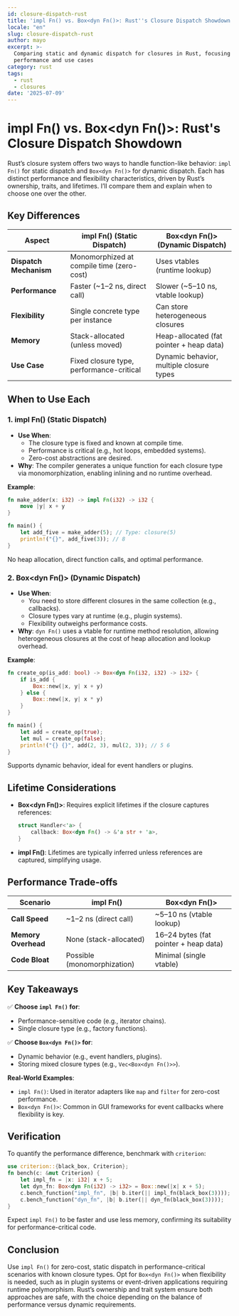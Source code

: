 ```yaml
---
id: closure-dispatch-rust
title: 'impl Fn() vs. Box<dyn Fn()>: Rust''s Closure Dispatch Showdown'
locale: "en"
slug: closure-dispatch-rust
author: mayo
excerpt: >-
  Comparing static and dynamic dispatch for closures in Rust, focusing on
  performance and use cases
category: rust
tags:
  - rust
  - closures
date: '2025-07-09'
---
```


# impl Fn() vs. Box<dyn Fn()>: Rust's Closure Dispatch Showdown

Rust’s closure system offers two ways to handle function-like behavior: `impl Fn()` for static dispatch and `Box<dyn Fn()>` for dynamic dispatch. Each has distinct performance and flexibility characteristics, driven by Rust’s ownership, traits, and lifetimes. I’ll compare them and explain when to choose one over the other.

## Key Differences

| **Aspect** | **impl Fn() (Static Dispatch)** | **Box<dyn Fn()> (Dynamic Dispatch)** |
|------------|--------------------------------|--------------------------------------|
| **Dispatch Mechanism** | Monomorphized at compile time (zero-cost) | Uses vtables (runtime lookup) |
| **Performance** | Faster (~1–2 ns, direct call) | Slower (~5–10 ns, vtable lookup) |
| **Flexibility** | Single concrete type per instance | Can store heterogeneous closures |
| **Memory** | Stack-allocated (unless moved) | Heap-allocated (fat pointer + heap data) |
| **Use Case** | Fixed closure type, performance-critical | Dynamic behavior, multiple closure types |

## When to Use Each

### 1. impl Fn() (Static Dispatch)
- **Use When**:
  - The closure type is fixed and known at compile time.
  - Performance is critical (e.g., hot loops, embedded systems).
  - Zero-cost abstractions are desired.
- **Why**: The compiler generates a unique function for each closure type via monomorphization, enabling inlining and no runtime overhead.

**Example**:
```rust
fn make_adder(x: i32) -> impl Fn(i32) -> i32 {
    move |y| x + y
}

fn main() {
    let add_five = make_adder(5); // Type: closure(5)
    println!("{}", add_five(3)); // 8
}
```

No heap allocation, direct function calls, and optimal performance.

### 2. Box<dyn Fn()> (Dynamic Dispatch)
- **Use When**:
  - You need to store different closures in the same collection (e.g., callbacks).
  - Closure types vary at runtime (e.g., plugin systems).
  - Flexibility outweighs performance costs.
- **Why**: `dyn Fn()` uses a vtable for runtime method resolution, allowing heterogeneous closures at the cost of heap allocation and lookup overhead.

**Example**:
```rust
fn create_op(is_add: bool) -> Box<dyn Fn(i32, i32) -> i32> {
    if is_add {
        Box::new(|x, y| x + y)
    } else {
        Box::new(|x, y| x * y)
    }
}

fn main() {
    let add = create_op(true);
    let mul = create_op(false);
    println!("{} {}", add(2, 3), mul(2, 3)); // 5 6
}
```

Supports dynamic behavior, ideal for event handlers or plugins.

## Lifetime Considerations

- **Box<dyn Fn()>**: Requires explicit lifetimes if the closure captures references:
  ```rust
  struct Handler<'a> {
      callback: Box<dyn Fn() -> &'a str + 'a>,
  }
  ```
- **impl Fn()**: Lifetimes are typically inferred unless references are captured, simplifying usage.

## Performance Trade-offs

| **Scenario** | **impl Fn()** | **Box<dyn Fn()>** |
|--------------|---------------|-------------------|
| **Call Speed** | ~1–2 ns (direct call) | ~5–10 ns (vtable lookup) |
| **Memory Overhead** | None (stack-allocated) | 16–24 bytes (fat pointer + heap data) |
| **Code Bloat** | Possible (monomorphization) | Minimal (single vtable) |

## Key Takeaways

✅ **Choose `impl Fn()` for**:
- Performance-sensitive code (e.g., iterator chains).
- Single closure type (e.g., factory functions).

✅ **Choose `Box<dyn Fn()>` for**:
- Dynamic behavior (e.g., event handlers, plugins).
- Storing mixed closure types (e.g., `Vec<Box<dyn Fn()>>`).

**Real-World Examples**:
- `impl Fn()`: Used in iterator adapters like `map` and `filter` for zero-cost performance.
- `Box<dyn Fn()>`: Common in GUI frameworks for event callbacks where flexibility is key.

## Verification

To quantify the performance difference, benchmark with `criterion`:

```rust
use criterion::{black_box, Criterion};
fn bench(c: &mut Criterion) {
    let impl_fn = |x: i32| x + 5;
    let dyn_fn: Box<dyn Fn(i32) -> i32> = Box::new(|x| x + 5);
    c.bench_function("impl_fn", |b| b.iter(|| impl_fn(black_box(3))));
    c.bench_function("dyn_fn", |b| b.iter(|| dyn_fn(black_box(3))));
}
```

Expect `impl Fn()` to be faster and use less memory, confirming its suitability for performance-critical code.

## Conclusion

Use `impl Fn()` for zero-cost, static dispatch in performance-critical scenarios with known closure types. Opt for `Box<dyn Fn()>` when flexibility is needed, such as in plugin systems or event-driven applications requiring runtime polymorphism. Rust’s ownership and trait system ensure both approaches are safe, with the choice depending on the balance of performance versus dynamic requirements.
